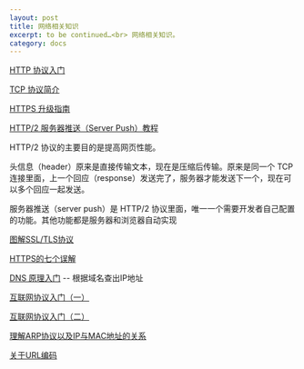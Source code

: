 ```yaml
---
layout: post
title: 网络相关知识
excerpt: to be continued…<br> 网络相关知识。
category: docs
---
```


[HTTP 协议入门](http://www.ruanyifeng.com/blog/2016/08/http.html) 

[TCP 协议简介](http://www.ruanyifeng.com/blog/2017/06/tcp-protocol.html)

[HTTPS 升级指南](http://www.ruanyifeng.com/blog/2016/08/migrate-from-http-to-https.html)

[HTTP/2 服务器推送（Server Push）教程](http://www.ruanyifeng.com/blog/2018/03/http2_server_push.html)

HTTP/2 协议的主要目的是提高网页性能。

头信息（header）原来是直接传输文本，现在是压缩后传输。原来是同一个 TCP 连接里面，上一个回应（response）发送完了，服务器才能发送下一个，现在可以多个回应一起发送。

服务器推送（server push）是 HTTP/2 协议里面，唯一一个需要开发者自己配置的功能。其他功能都是服务器和浏览器自动实现

[图解SSL/TLS协议](http://www.ruanyifeng.com/blog/2014/09/illustration-ssl.html)

[HTTPS的七个误解](http://www.ruanyifeng.com/blog/2011/02/seven_myths_about_https.html)

[DNS 原理入门](http://www.ruanyifeng.com/blog/2016/06/dns.html) -- 根据域名查出IP地址

[互联网协议入门（一）](http://www.ruanyifeng.com/blog/2012/05/internet_protocol_suite_part_i.html)

[互联网协议入门（二）](http://www.ruanyifeng.com/blog/2012/06/internet_protocol_suite_part_ii.html)

[理解ARP协议以及IP与MAC地址的关系](http://blog.csdn.net/mbuger/article/details/73861017)

[关于URL编码](http://www.ruanyifeng.com/blog/2010/02/url_encoding.html)